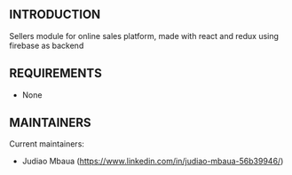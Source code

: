 INTRODUCTION
------------
Sellers module for online sales platform, made with react and redux using firebase as backend

REQUIREMENTS
------------
* None

MAINTAINERS
-----------
Current maintainers:
 * Judiao Mbaua (https://www.linkedin.com/in/judiao-mbaua-56b39946/)
